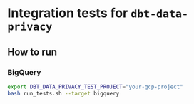 # Integration tests for `dbt-data-privacy`

## How to run

### BigQuery
```bash
export DBT_DATA_PRIVACY_TEST_PROJECT="your-gcp-project"
bash run_tests.sh --target bigquery
```
